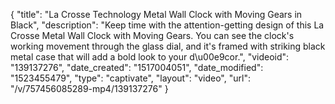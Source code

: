 {
    "title": "La Crosse Technology Metal Wall Clock with Moving Gears in Black",
    "description": "Keep time with the attention-getting design of this La Crosse Metal Wall Clock with Moving Gears. You can see the clock's working movement through the glass dial, and it's framed with striking black metal case that will add a bold look to your d\u00e9cor.",
    "videoid": "139137276",
    "date_created": "1517004051",
    "date_modified": "1523455479",
    "type": "captivate",
    "layout": "video",
    "url": "\/v\/757456085289-mp4\/139137276"
}